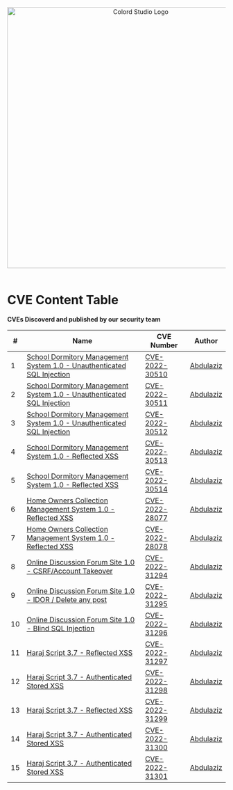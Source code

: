 <div align="center">
  <img src="https://colord.studio/images/colord.png" alt="Colord Studio Logo" width="600"/>
  
  <br>
  <br>
</div>

# CVE Content Table
__CVEs Discoverd and published by our security team__


| # | Name | CVE Number | Author |
|---|------|------|-------|
|1| [School Dormitory Management System 1.0 - Unauthenticated SQL Injection](https://github.com/ColordStudio/CVE/blob/main/CVE-2022-30510.md) | [CVE-2022-30510](https://cve.mitre.org/cgi-bin/cvename.cgi?name=CVE-2022-30510) | [Abdulaziz](https://twitter.com/b4zb0z)
|2| [School Dormitory Management System 1.0 - Unauthenticated SQL Injection](https://github.com/ColordStudio/CVE/blob/main/CVE-2022-30511.md) | [CVE-2022-30511](https://cve.mitre.org/cgi-bin/cvename.cgi?name=CVE-2022-30511) | [Abdulaziz](https://twitter.com/b4zb0z)
|3| [School Dormitory Management System 1.0 - Unauthenticated SQL Injection](https://github.com/ColordStudio/CVE/blob/main/CVE-2022-30512.md) | [CVE-2022-30512](https://cve.mitre.org/cgi-bin/cvename.cgi?name=CVE-2022-30512) | [Abdulaziz](https://twitter.com/b4zb0z)
|4| [School Dormitory Management System 1.0 - Reflected XSS](https://github.com/ColordStudio/CVE/blob/main/CVE-2022-30513.md) | [CVE-2022-30513](https://cve.mitre.org/cgi-bin/cvename.cgi?name=CVE-2022-30513) | [Abdulaziz](https://twitter.com/b4zb0z)
|5| [School Dormitory Management System 1.0 - Reflected XSS](https://github.com/ColordStudio/CVE/blob/main/CVE-2022-30514.md) | [CVE-2022-30514](https://cve.mitre.org/cgi-bin/cvename.cgi?name=CVE-2022-30514) | [Abdulaziz](https://twitter.com/b4zb0z)
|6| [Home Owners Collection Management System 1.0 - Reflected XSS](https://github.com/ColordStudio/CVE/blob/main/CVE-2022-28077.md) | [CVE-2022-28077](https://cve.mitre.org/cgi-bin/cvename.cgi?name=CVE-2022-28077) | [Abdulaziz](https://twitter.com/b4zb0z)
|7| [Home Owners Collection Management System 1.0 - Reflected XSS](https://github.com/ColordStudio/CVE/blob/main/CVE-2022-28078.md) | [CVE-2022-28078](https://cve.mitre.org/cgi-bin/cvename.cgi?name=CVE-2022-28078) | [Abdulaziz](https://twitter.com/b4zb0z)
|8| [Online Discussion Forum Site 1.0 - CSRF/Account Takeover](https://github.com/ColordStudio/CVE/blob/main/CVE-2022-31294.md) | [CVE-2022-31294](https://cve.mitre.org/cgi-bin/cvename.cgi?name=CVE-2022-31294) | [Abdulaziz](https://twitter.com/b4zb0z)
|9| [Online Discussion Forum Site 1.0 - IDOR / Delete any post](https://github.com/ColordStudio/CVE/blob/main/CVE-2022-31295.md) | [CVE-2022-31295](https://cve.mitre.org/cgi-bin/cvename.cgi?name=CVE-2022-31295) | [Abdulaziz](https://twitter.com/b4zb0z)
|10| [Online Discussion Forum Site 1.0 - Blind SQL Injection](https://github.com/ColordStudio/CVE/blob/main/CVE-2022-31296.md) | [CVE-2022-31296](https://cve.mitre.org/cgi-bin/cvename.cgi?name=CVE-2022-31296) | [Abdulaziz](https://twitter.com/b4zb0z)
|11| [Haraj Script 3.7 - Reflected XSS](https://github.com/ColordStudio/CVE/blob/main/CVE-2022-31297.md) | [CVE-2022-31297](https://cve.mitre.org/cgi-bin/cvename.cgi?name=CVE-2022-31297) | [Abdulaziz](https://twitter.com/b4zb0z)
|12| [Haraj Script 3.7 - Authenticated Stored XSS](https://github.com/ColordStudio/CVE/blob/main/CVE-2022-31298.md) | [CVE-2022-31298](https://cve.mitre.org/cgi-bin/cvename.cgi?name=CVE-2022-31298) | [Abdulaziz](https://twitter.com/b4zb0z)
|13| [Haraj Script 3.7 - Reflected XSS](https://github.com/ColordStudio/CVE/blob/main/CVE-2022-31299.md) | [CVE-2022-31299](https://cve.mitre.org/cgi-bin/cvename.cgi?name=CVE-2022-31299) | [Abdulaziz](https://twitter.com/b4zb0z)
|14| [Haraj Script 3.7 - Authenticated Stored XSS](https://github.com/ColordStudio/CVE/blob/main/CVE-2022-31300.md) | [CVE-2022-31300](https://cve.mitre.org/cgi-bin/cvename.cgi?name=CVE-2022-31300) | [Abdulaziz](https://twitter.com/b4zb0z)
|15| [Haraj Script 3.7 - Authenticated Stored XSS](https://github.com/ColordStudio/CVE/blob/main/CVE-2022-31301.md) | [CVE-2022-31301](https://cve.mitre.org/cgi-bin/cvename.cgi?name=CVE-2022-31301) | [Abdulaziz](https://twitter.com/b4zb0z)
